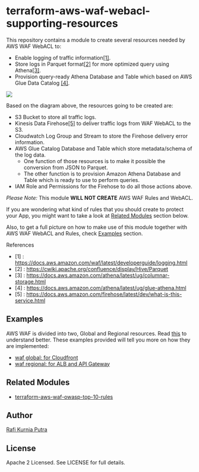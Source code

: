 # terraform-aws-waf-webacl-supporting-resources
This repository contains a module to create several resources needed by AWS WAF WebACL to:
* Enable logging of traffic information[[1]](https://docs.aws.amazon.com/waf/latest/developerguide/logging.html).
* Store logs in Parquet format[[2]](https://cwiki.apache.org/confluence/display/Hive/Parquet) for more optimized query using Athena[[3]](https://docs.aws.amazon.com/athena/latest/ug/columnar-storage.html).
* Provision query-ready Athena Database and Table which based on AWS Glue Data Catalog [[4]](https://docs.aws.amazon.com/athena/latest/ug/glue-athena.html).

![](https://user-images.githubusercontent.com/8977953/57536674-d776e180-736e-11e9-9573-5a06e32034aa.png)

Based on the diagram above, the resources going to be created are:
* S3 Bucket to store all traffic logs.
* Kinesis Data Firehose[[5]](https://docs.aws.amazon.com/firehose/latest/dev/what-is-this-service.html) to deliver traffic logs from WAF WebACL to the S3.
* Cloudwatch Log Group and Stream to store the Firehose delivery error information.
* AWS Glue Catalog Database and Table which store metadata/schema of the log data.
    * One function of those resources is to make it possible the conversion from JSON to Parquet.
    * The other function is to provision Amazon Athena Database and Table which is ready to use to perform queries.
* IAM Role and Permissions for the Firehose to do all those actions above.

*Please Note:* This module **WILL NOT CREATE** AWS WAF Rules and WebACL. 

If you are wondering what kind of rules that you should create to protect your App, you might want to take a look at [Related Modules](#related-modules) section below.

Also, to get a full picture on how to make use of this module together with AWS WAF WebACL and Rules, check [Examples](#examples) section.

References
* [1] : https://docs.aws.amazon.com/waf/latest/developerguide/logging.html
* [2] : https://cwiki.apache.org/confluence/display/Hive/Parquet
* [3] : https://docs.aws.amazon.com/athena/latest/ug/columnar-storage.html
* [4] : https://docs.aws.amazon.com/athena/latest/ug/glue-athena.html
* [5] : https://docs.aws.amazon.com/firehose/latest/dev/what-is-this-service.html

## Examples
AWS WAF is divided into two, Global and Regional resources. Read [this](https://docs.aws.amazon.com/waf/latest/APIReference/Welcome.html) to understand better. These examples provided will tell you more on how they are implemented:
* [waf global: for Cloudfront](examples/global)
* [waf regional: for ALB and API Gateway](examples/regional)

## Related Modules
* [terraform-aws-waf-owasp-top-10-rules](https://github.com/traveloka/terraform-aws-waf-owasp-top-10-rules)

## Author
[Rafi Kurnia Putra](https://github.com/rafikurnia)

## License
Apache 2 Licensed. See LICENSE for full details.